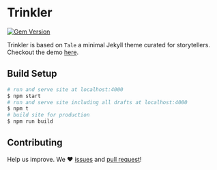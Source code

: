 # Trinkler

[![Gem Version](https://badge.fury.io/rb/tale.svg)](https://badge.fury.io/rb/tale)

Trinkler is based on `Tale` a minimal Jekyll theme curated for storytellers. Checkout the demo [here](https://chesterhow.github.io/tale/).

## Build Setup

```bash
# run and serve site at localhost:4000
$ npm start
# run and serve site including all drafts at localhost:4000
$ npm t
# build site for production
$ npm run build
```

## Contributing

Help us improve. We ❤ [issues](https://github.com/Trinkler/trinkler.software/issues/new) and [pull request](https://github.com/Trinkler/trinkler.software/fork)!
